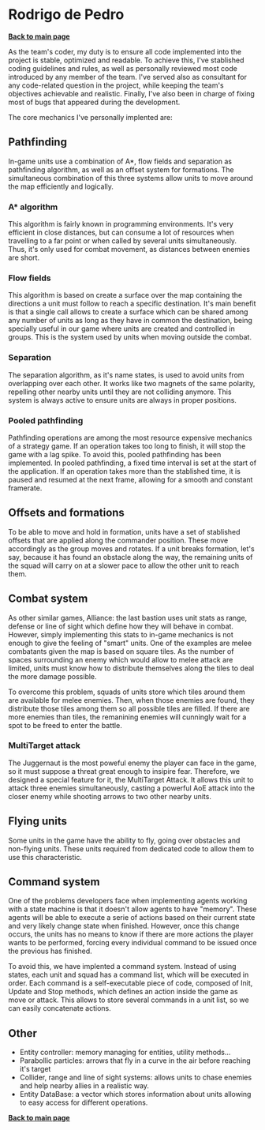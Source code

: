# Rodrigo de Pedro
**[Back to main page](https://lazyfoxstudio.github.io/Project-2/)**       

As the team's coder, my duty is to ensure all code implemented into the project is stable, optimized and readable. To achieve this, I've stablished coding guidelines and rules, as well as personally reviewed most code introduced by any member of the team. I've served also as consultant for any code-related question in the project, while keeping the team's objectives achievable and realistic. Finally, I've also been in charge of fixing most of bugs that appeared during the development.

The core mechanics I've personally implented are:       

## Pathfinding

In-game units use a combination of A*, flow fields and separation as pathfinding algorithm, as well as an offset system for formations. The simultaneous combination of this three systems allow units to move around the map efficiently and logically.

### A* algorithm

This algorithm is fairly known in programming environments. It's very efficient in close distances, but can consume a lot of resources when travelling to a far point or when called by several units simultaneously. Thus, it's only used for combat movement, as distances between enemies are short.

### Flow fields

This algorithm is based on create a surface over the map containing the directions a unit must follow to reach a specific destination. It's main benefit is that a single call allows to create a surface which can be shared among any number of units as long as they have in common the destination, being specially useful in our game where units are created and controlled in groups. This is the system used by units when moving outside the combat.

### Separation

The separation algorithm, as it's name states, is used to avoid units from overlapping over each other. It works like two magnets of the same polarity, repelling other nearby units until they are not colliding anymore. This system is always active to ensure units are always in proper positions.

### Pooled pathfinding

Pathfinding operations are among the most resource expensive mechanics of a strategy game. If an operation takes too long to finish, it will stop the game with a lag spike. To avoid this, pooled pathfinding has been implemented. In pooled pathfinding, a fixed time interval is set at the start of the application. If an operation takes more than the stablished time, it is paused and resumed at the next frame, allowing for a smooth and constant framerate.

## Offsets and formations

To be able to move and hold in formation, units have a set of stablished offsets that are applied along the commander position. These move accordingly as the group moves and rotates. If a unit breaks formation, let's say, because it has found an obstacle along the way, the remaining units of the squad will carry on at a slower pace to allow the other unit to reach them.

## Combat system

As other similar games, Alliance: the last bastion uses unit stats as range, defense or line of sight which define how they will behave in combat. However, simply implementing this stats to in-game mechanics is not enough to give the feeling of "smart" units. One of the examples are melee combatants given the map is based on square tiles. As the number of spaces surrounding an enemy which would allow to melee attack are limited, units must know how to distribute themselves along the tiles to deal the more damage possible.

To overcome this problem, squads of units store which tiles around them are available for melee enemies. Then, when those enemies are found, they distribute those tiles among them so all possible tiles are filled. If there are more enemies than tiles, the remanining enemies will cunningly wait for a spot to be freed to enter the battle.

### MultiTarget attack

The Juggernaut is the most poweful enemy the player can face in the game, so it must suppose a threat great enough to insipire fear. Therefore, we designed a special feature for it, the MultiTarget Attack. It allows this unit to attack three enemies simultaneously, casting a powerful AoE attack into the closer enemy while shooting arrows to two other nearby units.

## Flying units

Some units in the game have the ability to fly, going over obstacles and non-flying units. These units required from dedicated code to allow them to use this characteristic.

## Command system

One of the problems developers face when implementing agents working with a state machine is that it doesn't allow agents to have "memory". These agents will be able to execute a serie of actions based on their current state and very likely change state when finished. However, once this change occurs, the units has no means to know if there are more actions the player wants to be performed, forcing every individual command to be issued once the previous has finished.

To avoid this, we have implented a command system. Instead of using states, each unit and squad has a command list, which will be executed in order. Each command is a self-executable piece of code, composed of Init, Update and Stop methods, which defines an action inside the game as move or attack. This allows to store several commands in a unit list, so we can easily concatenate actions.

## Other

- Entity controller: memory managing for entities, utility methods...
- Parabollic particles: arrows that fly in a curve in the air before reaching it's target
- Collider, range and line of sight systems: allows units to chase enemies and help nearby allies in a realistic way.
- Entity DataBase: a vector which stores information about units allowing to easy access for different operations.

**[Back to main page](https://lazyfoxstudio.github.io/Project-2/)**       
